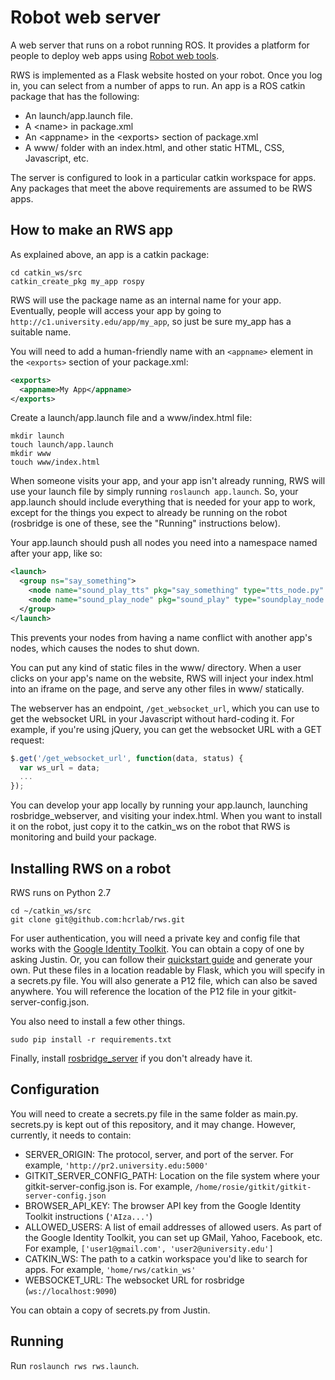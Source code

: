 # Robot web server

A web server that runs on a robot running ROS. It provides a platform for people to deploy web apps using [Robot web tools](http://robotwebtools.org/).

RWS is implemented as a Flask website hosted on your robot. Once you log in, you can select from a number of apps to run. An app is a ROS catkin package that has the following:
* An launch/app.launch file.
* A &lt;name&gt; in package.xml
* An &lt;appname&gt; in the &lt;exports&gt; section of package.xml
* A www/ folder with an index.html, and other static HTML, CSS, Javascript, etc.

The server is configured to look in a particular catkin workspace for apps. Any packages that meet the above requirements are assumed to be RWS apps.

## How to make an RWS app
As explained above, an app is a catkin package:
```
cd catkin_ws/src
catkin_create_pkg my_app rospy
```

RWS will use the package name as an internal name for your app. Eventually, people will access your app by going to `http://c1.university.edu/app/my_app`, so just be sure my_app has a suitable name.

You will need to add a human-friendly name with an `<appname>` element in the `<exports>` section of your package.xml:
```xml
<exports>
  <appname>My App</appname>
</exports>
```

Create a launch/app.launch file and a www/index.html file:
```
mkdir launch
touch launch/app.launch
mkdir www
touch www/index.html
```

When someone visits your app, and your app isn't already running, RWS will use your launch file by simply running `roslaunch app.launch`. So, your app.launch should include everything that is needed for your app to work, except for the things you expect to already be running on the robot (rosbridge is one of these, see the "Running" instructions below).

Your app.launch should push all nodes you need into a namespace named after your app, like so:
```xml
<launch>
  <group ns="say_something">
    <node name="sound_play_tts" pkg="say_something" type="tts_node.py" />
    <node name="sound_play_node" pkg="sound_play" type="soundplay_node.py" />
  </group>
</launch>
```

This prevents your nodes from having a name conflict with another app's nodes, which causes the nodes to shut down.

You can put any kind of static files in the www/ directory. When a user clicks on your app's name on the website, RWS will inject your index.html into an iframe on the page, and serve any other files in www/ statically.

The webserver has an endpoint, `/get_websocket_url`, which you can use to get the websocket URL in your Javascript without hard-coding it. For example, if you're using jQuery, you can get the websocket URL with a GET request:
```js
$.get('/get_websocket_url', function(data, status) {
  var ws_url = data;
  ...
});
```

You can develop your app locally by running your app.launch, launching rosbridge_webserver, and visiting your index.html. When you want to install it on the robot, just copy it to the catkin_ws on the robot that RWS is monitoring and build your package.

## Installing RWS on a robot
RWS runs on Python 2.7

```
cd ~/catkin_ws/src
git clone git@github.com:hcrlab/rws.git
```

For user authentication, you will need a private key and config file that works with the [Google Identity Toolkit](https://developers.google.com/identity-toolkit/quickstart/python). You can obtain a copy of one by asking Justin. Or, you can follow their [quickstart guide](https://developers.google.com/identity-toolkit/quickstart/python) and generate your own. Put these files in a location readable by Flask, which you will specify in a secrets.py file. You will also generate a P12 file, which can also be saved anywhere. You will reference the location of the P12 file in your gitkit-server-config.json.

You also need to install a few other things.
```
sudo pip install -r requirements.txt
```

Finally, install [rosbridge_server](http://wiki.ros.org/rosbridge_server) if you don't already have it.

## Configuration
You will need to create a secrets.py file in the same folder as main.py. secrets.py is kept out of this repository, and it may change. However, currently, it needs to contain:
* SERVER_ORIGIN: The protocol, server, and port of the server. For example, `'http://pr2.university.edu:5000'`
* GITKIT_SERVER_CONFIG_PATH: Location on the file system where your gitkit-server-config.json is. For example, `/home/rosie/gitkit/gitkit-server-config.json`
* BROWSER_API_KEY: The browser API key from the Google Identity Toolkit instructions (`'AIza...'`)
* ALLOWED_USERS: A list of email addresses of allowed users. As part of the Google Identity Toolkit, you can set up GMail, Yahoo, Facebook, etc. For example, `['user1@gmail.com', 'user2@university.edu']`
* CATKIN_WS: The path to a catkin workspace you'd like to search for apps. For example, `'home/rws/catkin_ws'`
* WEBSOCKET_URL: The websocket URL for rosbridge (`ws://localhost:9090`)

You can obtain a copy of secrets.py from Justin.

## Running
Run `roslaunch rws rws.launch`.
